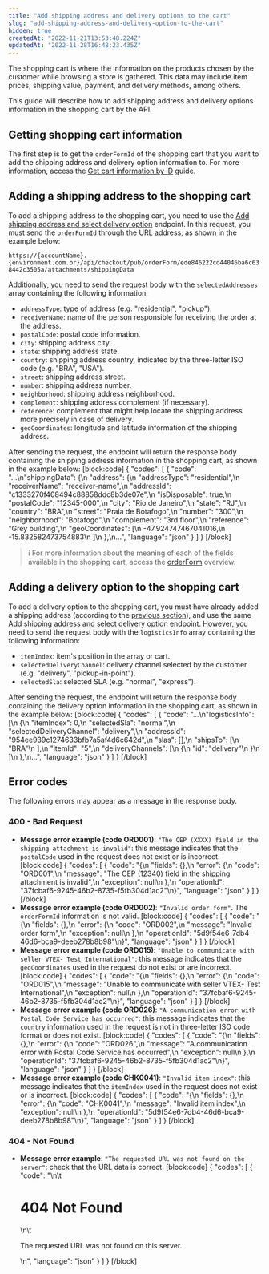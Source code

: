 ```yaml
---
title: "Add shipping address and delivery options to the cart"
slug: "add-shipping-address-and-delivery-option-to-the-cart"
hidden: true
createdAt: "2022-11-21T13:53:48.224Z"
updatedAt: "2022-11-28T16:48:23.435Z"
---
```

The shopping cart is where the information on the products chosen by the customer while browsing a store is gathered. This data may include item prices, shipping value, payment, and delivery methods, among others.

This guide will describe how to add shipping address and delivery options information in the shopping cart by the API.

## Getting shopping cart information

The first step is to get the `orderFormId` of the shopping cart that you want to add the shipping address and delivery option information to. For more information, access the [Get cart information by ID](https://developers.vtex.com/vtex-rest-api/docs/get-cart-information-by-id) guide.

## Adding a shipping address to the shopping cart

To add a shipping address to the shopping cart, you need to use the [Add shipping address and select delivery option](https://developers.vtex.com/vtex-rest-api/reference/addshippingaddress) endpoint. In this request, you must send the `orderFormId` through the URL address, as shown in the example below:

`https://{accountName}.{environment.com.br}/api/checkout/pub/orderForm/ede846222cd44046ba6c638442c3505a/attachments/shippingData`

Additionally, you need to send the request body with the `selectedAddresses` array containing the following information:

- `addressType`: type of address (e.g. "residential", "pickup").
- `receiverName`: name of the person responsible for receiving the order at the address.
- `postalCode`: postal code information.
- `city`: shipping address city.
- `state`: shipping address state.
- `country`: shipping address country, indicated by the three-letter ISO code (e.g. "BRA", "USA").
- `street`: shipping address street.
- `number`: shipping address number.
- `neighborhood`: shipping address neighborhood.
- `complement`: shipping address complement (if necessary).
- `reference`: complement that might help locate the shipping address more precisely in case of delivery.
- `geoCoordinates`: longitude and latitude information of the shipping address.

After sending the request, the endpoint will return the response body containing the shipping address information in the shopping cart, as shown in the example below:
[block:code]
{
  "codes": [
    {
      "code": "...\n\"shippingData\": {\n        \"address\": {\n            \"addressType\": \"residential\",\n            \"receiverName\": \"receiver-name\",\n            \"addressId\": \"c1333270f408494c88858ddc8b3de07e\",\n            \"isDisposable\": true,\n            \"postalCode\": \"12345-000\",\n            \"city\": \"Rio de Janeiro\",\n            \"state\": \"RJ\",\n            \"country\": \"BRA\",\n            \"street\": \"Praia de Botafogo\",\n            \"number\": \"300\",\n            \"neighborhood\": \"Botafogo\",\n            \"complement\": \"3rd floor\",\n            \"reference\": \"Grey building\",\n            \"geoCoordinates\": [\n                -47.924747467041016,\n                -15.832582473754883\n            ]\n        },\n...",
      "language": "json"
    }
  ]
}
[/block]

> ℹ️️ For more information about the meaning of each of the fields available in the shopping cart, access the [orderForm](https://developers.vtex.com/docs/guides/orderform-fields) overview.

## Adding a delivery option to the shopping cart

To add a delivery option to the shopping cart, you must have already added a shipping address (according to the [previous section](#adding-a-shipping-address-to-the-shopping-cart)), and use the same [Add shipping address and select delivery option](https://developers.vtex.com/vtex-rest-api/reference/addshippingaddress) endpoint. However, you need to send the request body with the `logisticsInfo` array containing the following information:

- `itemIndex`: item's position in the array or cart.
- `selectedDeliveryChannel`: delivery channel selected by the customer (e.g. "delivery", "pickup-in-point").
- `selectedSla`: selected SLA (e.g. "normal", "express").

After sending the request, the endpoint will return the response body containing the delivery option information in the shopping cart, as shown in the example below:
[block:code]
{
  "codes": [
    {
      "code": "...\n\"logisticsInfo\": [\n            {\n                \"itemIndex\": 0,\n                \"selectedSla\": \"normal\",\n                \"selectedDeliveryChannel\": \"delivery\",\n                \"addressId\": \"954ee939c1274633bfb7a5af4d6c642d\",\n                \"slas\": [],\n                \"shipsTo\": [\n                    \"BRA\"\n                ],\n                \"itemId\": \"5\",\n                \"deliveryChannels\": [\n                    {\n                        \"id\": \"delivery\"\n                    }\n                ]\n            },\n...",
      "language": "json"
    }
  ]
}
[/block]
## Error codes

The following errors may appear as a message in the response body.

### 400 - Bad Request

- **Message error example (code ORD001)**: `"The CEP (XXXX) field in the shipping attachment is invalid"`: this message indicates that the `postalCode` used in the request does not exist or is incorrect.
[block:code]
{
  "codes": [
    {
      "code": "{\n    \"fields\": {},\n    \"error\": {\n        \"code\": \"ORD001\",\n        \"message\": \"The CEP (12340) field in the shipping attachment is invalid\",\n        \"exception\": null\n    },\n    \"operationId\": \"37fcbaf6-9245-46b2-8735-f5fb304d1ac2\"\n}",
      "language": "json"
    }
  ]
}
[/block]
- **Message error example (code ORD002)**: `"Invalid order form"`. The `orderFormId` information is not valid.
[block:code]
{
  "codes": [
    {
      "code": "{\n    \"fields\": {},\n    \"error\": {\n        \"code\": \"ORD002\",\n        \"message\": \"Invalid order form\",\n        \"exception\": null\n    },\n    \"operationId\": \"5d9f54e6-7db4-46d6-bca9-deeb278b8b98\"\n}",
      "language": "json"
    }
  ]
}
[/block]
- **Message error example (code ORD015)**: `"Unable to communicate with seller VTEX- Test International"`: this message indicates that the `geoCoordinates` used in the request do not exist or are incorrect.
[block:code]
{
  "codes": [
    {
      "code": "{\n    \"fields\": {},\n    \"error\": {\n        \"code\": \"ORD015\",\n        \"message\": \"Unable to communicate with seller VTEX- Test International\",\n        \"exception\": null\n    },\n    \"operationId\": \"37fcbaf6-9245-46b2-8735-f5fb304d1ac2\"\n}",
      "language": "json"
    }
  ]
}
[/block]
- **Message error example (code ORD026)**: `"A communication error with Postal Code Service has occurred"`: this message indicates that the `country` information used in the request is not in three-letter ISO code format or does not exist.
[block:code]
{
  "codes": [
    {
      "code": "{\n    \"fields\": {},\n    \"error\": {\n        \"code\": \"ORD026\",\n        \"message\": \"A communication error with Postal Code Service has occurred\",\n        \"exception\": null\n    },\n    \"operationId\": \"37fcbaf6-9245-46b2-8735-f5fb304d1ac2\"\n}",
      "language": "json"
    }
  ]
}
[/block]
- **Message error example (code CHK0041)**: `"Invalid item index"`: this message indicates that the `itemIndex` used in the request does not exist or is incorrect.
[block:code]
{
  "codes": [
    {
      "code": "{\n    \"fields\": {},\n    \"error\": {\n        \"code\": \"CHK0041\",\n        \"message\": \"Invalid item index\",\n        \"exception\": null\n    },\n    \"operationId\": \"5d9f54e6-7db4-46d6-bca9-deeb278b8b98\"\n}",
      "language": "json"
    }
  ]
}
[/block]
### 404 - Not Found

- **Message error example**: `"The requested URL was not found on the server"`: check that the URL data is correct.
[block:code]
{
  "codes": [
    {
      "code": "<body>\n\t<h1>404 Not Found</h1>\n\t<p>The requested URL was not found on this server.</p>\n</body>",
      "language": "json"
    }
  ]
}
[/block]
